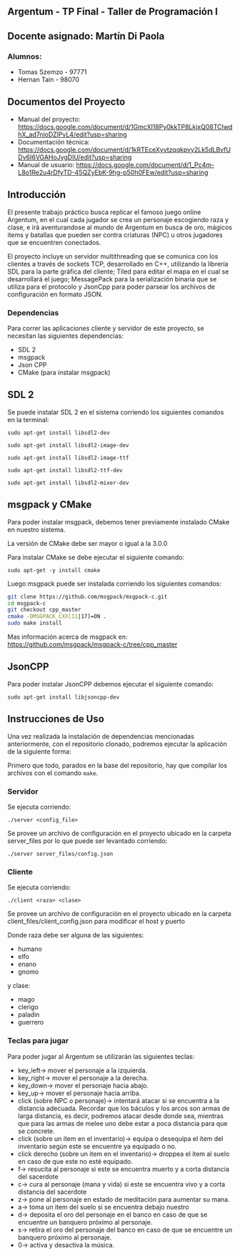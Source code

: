 ## Argentum - TP Final - Taller de Programación I

## Docente asignado: Martín Di Paola 

### Alumnos: 

* Tomas Szemzo - 97771
* Hernan Tain - 98070

## Documentos del Proyecto

* Manual del proyecto: https://docs.google.com/document/d/1GmcXl18Py0kkTP8LkjxQ08TCIwdhX_ad7nioDZlPvL4/edit?usp=sharing
* Documentación técnica: https://docs.google.com/document/d/1kRTEceXyvtzqqkpvy2Lk5dLBvfUDv6I6VGAHoJygDIU/edit?usp=sharing
* Manual de usuario:
  https://docs.google.com/document/d/1_Pc4m-L8o1Re2u4rDfyTD-45QZyEbK-9hg-p50h0FEw/edit?usp=sharing


## Introducción

El presente trabajo práctico busca replicar el famoso juego online Argentum, en el cual cada jugador se crea un personaje escogiendo raza y clase, e irá aventurandose al mundo de Argentum en busca de oro, mágicos items y batallas que pueden ser contra criaturas (NPC) u otros jugadores que se encuentren conectados.

El proyecto incluye un servidor multithreading que se comunica con los clientes a través de sockets TCP, desarrollado en C++, utilizando la librería SDL para la parte gráfica del cliente; Tiled para editar el mapa en el cual se desarrollará el juego; MessagePack para la serialización binaria que se utiliza para el  protocolo y JsonCpp para poder parsear los archivos de configuración en formato JSON. 

### Dependencias

Para correr las aplicaciones cliente y servidor de este proyecto, se necesitan las siguientes dependencias:

* SDL 2
* msgpack
* Json CPP
* CMake (para instalar msgpack)


## SDL 2

Se puede instalar SDL 2 en el sistema corriendo los siguientes comandos en la terminal:

`sudo apt-get install libsdl2-dev`

`sudo apt-get install libsdl2-image-dev`

`sudo apt-get install libsdl2-image-ttf`

`sudo apt-get install libsdl2-ttf-dev`

`sudo apt-get install libsdl2-mixer-dev`

## msgpack y CMake

Para poder instalar msgpack, debemos tener previamente instalado CMake en nuestro sistema. 

La versión de CMake debe ser mayor o igual a la 3.0.0

Para instalar CMake se debe ejecutar el siguiente comando: 

`sudo apt-get -y install cmake`

Luego msgpack puede ser instalada corriendo los siguientes comandos: 

```bash
git clone https://github.com/msgpack/msgpack-c.git
cd msgpack-c
git checkout cpp_master
cmake -DMSGPACK_CXX[11|17]=ON .
sudo make install
```

Mas información acerca de msgpack en: https://github.com/msgpack/msgpack-c/tree/cpp_master


## JsonCPP

Para poder instalar JsonCPP debemos ejecutar el siguiente comando:

`sudo apt-get install libjsoncpp-dev`

## Instrucciones de Uso

Una vez realizada la instalación de dependencias mencionadas anteriormente, con el repositorio clonado, podremos ejecutar la aplicación de la siguiente forma:

Primero que todo, parados en la base del repositorio, hay que compilar los archivos con el comando `make`.

### Servidor

Se ejecuta corriendo: 

`./server <config_file>`

Se provee un archivo de configuración en el proyecto ubicado en la carpeta server_files por lo que puede ser levantado corriendo: 

`./server server_files/config.json`


### Cliente

Se ejecuta corriendo: 

`./client <raza> <clase>`

Se provee un archivo de configuración en el proyecto ubicado en la carpeta client_files/client_config.json para modificar el host y puerto 

Donde raza debe ser alguna de las siguientes:

* humano
* elfo
* enano
* gnomo

y clase: 

* mago
* clerigo
* paladin
* guerrero

### Teclas para jugar

Para poder jugar al Argentum se utilizarán las siguientes teclas:

* key_left-> mover el personaje a la izquierda.
* key_right-> mover el personaje a la derecha.
* key_down-> mover el personaje hacia abajo.
* key_up-> mover el personaje hacia arriba.
* click (sobre NPC o personaje)-> intentará atacar si se encuentra a la distancia adecuada. Recordar que los báculos y los arcos son armas de larga distancia, es decir, podremos atacar desde donde sea, mientras que para las armas de melee uno debe estar a poca distancia para que se concrete.
* click (sobre un ítem en el inventario)-> equipa o desequipa el ítem del inventario según este se encuentre ya equipado o no.
* click derecho (sobre un ítem en el inventario)-> droppea el ítem al suelo en caso de que este no esté equipado.
* f-> resucita al personaje si este se encuentra muerto y a corta distancia del sacerdote
* c-> cura al personaje (mana y vida) si este se encuentra vivo y a corta distancia del sacerdote
* z-> pone al personaje en estado de meditación para aumentar su mana.
* a-> toma un item del suelo si se encuentra debajo nuestro
* d-> deposita el oro del personaje en el banco en caso de que se encuentre un banquero próximo al personaje.
* s-> retira el oro del personaje del banco en caso de que se encuentre un banquero próximo al personaje.
* 0-> activa y desactiva la música.



